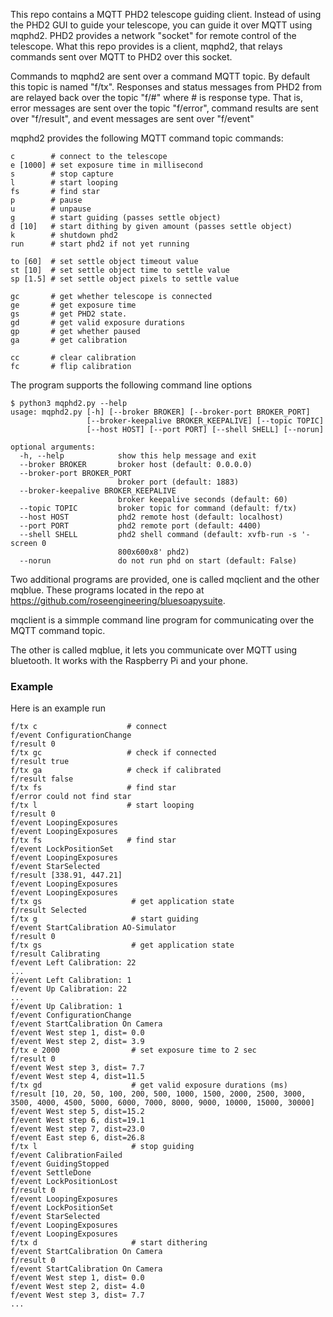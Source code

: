 This repo contains a MQTT PHD2 telescope 
guiding client.
Instead of using the PHD2 GUI to guide your telescope, you
can guide it over MQTT using mqphd2.  PHD2 provides a network "socket"
for remote control of the telescope.  What this repo provides is a client, mqphd2, that relays commands sent over MQTT to
PHD2 over this socket.

Commands to mqphd2 are sent over a command MQTT topic.  By default
this topic is named "f/tx".  Responses and status messages
from PHD2 from are relayed back over the topic "f/#" where
\# is response type.  That is, error messages are sent over 
the topic "f/error", command results are sent over "f/result", and 
event messages are sent over "f/event"

mqphd2 provides the following MQTT command topic commands:

```
c        # connect to the telescope
e [1000] # set exposure time in millisecond
s        # stop capture
l        # start looping
fs       # find star
p        # pause
u        # unpause
g        # start guiding (passes settle object)
d [10]   # start dithing by given amount (passes settle object)
k        # shutdown phd2
run      # start phd2 if not yet running

to [60]  # set settle object timeout value
st [10]  # set settle object time to settle value
sp [1.5] # set settle object pixels to settle value

gc       # get whether telescope is connected
ge       # get exposure time
gs       # get PHD2 state.
gd       # get valid exposure durations
gp       # get whether paused
ga       # get calibration

cc       # clear calibration
fc       # flip calibration
```

The program supports the following command line options


```
$ python3 mqphd2.py --help
usage: mqphd2.py [-h] [--broker BROKER] [--broker-port BROKER_PORT]
                 [--broker-keepalive BROKER_KEEPALIVE] [--topic TOPIC]
                 [--host HOST] [--port PORT] [--shell SHELL] [--norun]

optional arguments:
  -h, --help            show this help message and exit
  --broker BROKER       broker host (default: 0.0.0.0)
  --broker-port BROKER_PORT
                        broker port (default: 1883)
  --broker-keepalive BROKER_KEEPALIVE
                        broker keepalive seconds (default: 60)
  --topic TOPIC         broker topic for command (default: f/tx)
  --host HOST           phd2 remote host (default: localhost)
  --port PORT           phd2 remote port (default: 4400)
  --shell SHELL         phd2 shell command (default: xvfb-run -s '-screen 0
                        800x600x8' phd2)
  --norun               do not run phd on start (default: False)
```


Two additional programs are provided, one is called 
mqclient and the other mqblue.  These programs located in
the repo at https://github.com/roseengineering/bluesoapysuite.

mqclient is a simmple command line program for communicating
over the MQTT command topic.

The other is called mqblue, it lets you communicate over
MQTT using bluetooth.  It works with the Raspberry Pi
and your phone.

### Example

Here is an example run

```
f/tx c                    # connect
f/event ConfigurationChange
f/result 0
f/tx gc                   # check if connected
f/result true
f/tx ga                   # check if calibrated
f/result false
f/tx fs                   # find star
f/error could not find star
f/tx l                    # start looping
f/result 0
f/event LoopingExposures
f/event LoopingExposures
f/tx fs                   # find star
f/event LockPositionSet
f/event LoopingExposures
f/event StarSelected
f/result [338.91, 447.21]
f/event LoopingExposures
f/event LoopingExposures
f/tx gs                    # get application state
f/result Selected
f/tx g                     # start guiding
f/event StartCalibration AO-Simulator
f/result 0
f/tx gs                    # get application state
f/result Calibrating
f/event Left Calibration: 22
...
f/event Left Calibration: 1
f/event Up Calibration: 22
...
f/event Up Calibration: 1
f/event ConfigurationChange
f/event StartCalibration On Camera
f/event West step 1, dist= 0.0
f/event West step 2, dist= 3.9
f/tx e 2000                # set exposure time to 2 sec
f/result 0
f/event West step 3, dist= 7.7
f/event West step 4, dist=11.5
f/tx gd                    # get valid exposure durations (ms)
f/result [10, 20, 50, 100, 200, 500, 1000, 1500, 2000, 2500, 3000, 3500, 4000, 4500, 5000, 6000, 7000, 8000, 9000, 10000, 15000, 30000]
f/event West step 5, dist=15.2
f/event West step 6, dist=19.1
f/event West step 7, dist=23.0
f/event East step 6, dist=26.8
f/tx l                     # stop guiding
f/event CalibrationFailed
f/event GuidingStopped
f/event SettleDone
f/event LockPositionLost
f/result 0
f/event LoopingExposures
f/event LockPositionSet
f/event StarSelected
f/event LoopingExposures
f/event LoopingExposures
f/tx d                     # start dithering
f/event StartCalibration On Camera
f/result 0
f/event StartCalibration On Camera
f/event West step 1, dist= 0.0
f/event West step 2, dist= 4.0
f/event West step 3, dist= 7.7
...
```



